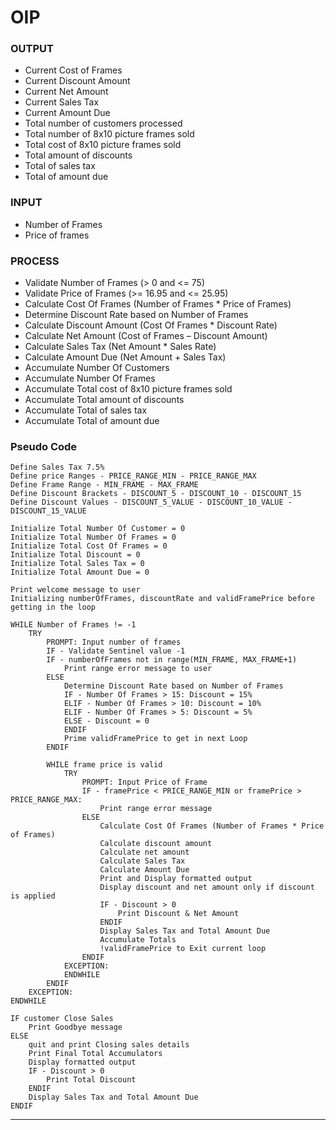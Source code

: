 # OIP
### OUTPUT
- Current Cost of Frames
- Current Discount Amount
- Current Net Amount
- Current Sales Tax
- Current Amount Due
- Total number of customers processed
- Total number of 8x10 picture frames sold
- Total cost of 8x10 picture frames sold
- Total amount of discounts
- Total of sales tax
- Total of amount due

### INPUT
- Number of Frames
- Price of frames

### PROCESS
- Validate Number of Frames (> 0 and <= 75)
- Validate Price of Frames (>= 16.95 and <= 25.95)
- Calculate Cost Of Frames (Number of Frames * Price of Frames)
- Determine Discount Rate based on Number of Frames
- Calculate Discount Amount (Cost Of Frames * Discount Rate)
- Calculate Net Amount (Cost of Frames – Discount Amount)
- Calculate Sales Tax (Net Amount * Sales Rate)
- Calculate Amount Due (Net Amount + Sales Tax)
- Accumulate Number Of Customers
- Accumulate Number Of Frames
- Accumulate Total cost of 8x10 picture frames sold
- Accumulate Total amount of discounts
- Accumulate Total of sales tax
- Accumulate Total of amount due

### Pseudo Code

```plaintext
Define Sales Tax 7.5%
Define price Ranges - PRICE_RANGE_MIN - PRICE_RANGE_MAX
Define Frame Range - MIN_FRAME - MAX_FRAME
Define Discount Brackets - DISCOUNT_5 - DISCOUNT_10 - DISCOUNT_15
Define Discount Values - DISCOUNT_5_VALUE - DISCOUNT_10_VALUE - DISCOUNT_15_VALUE

Initialize Total Number Of Customer = 0
Initialize Total Number Of Frames = 0
Initialize Total Cost Of Frames = 0
Initialize Total Discount = 0
Initialize Total Sales Tax = 0
Initialize Total Amount Due = 0

Print welcome message to user
Initializing numberOfFrames, discountRate and validFramePrice before getting in the loop

WHILE Number of Frames != -1
    TRY
        PROMPT: Input number of frames
        IF - Validate Sentinel value -1
        IF - numberOfFrames not in range(MIN_FRAME, MAX_FRAME+1)
            Print range error message to user
        ELSE
            Determine Discount Rate based on Number of Frames
            IF - Number Of Frames > 15: Discount = 15%
            ELIF - Number Of Frames > 10: Discount = 10%
            ELIF - Number Of Frames > 5: Discount = 5%
            ELSE - Discount = 0
            ENDIF
            Prime validFramePrice to get in next Loop
        ENDIF

        WHILE frame price is valid
            TRY
                PROMPT: Input Price of Frame
                IF - framePrice < PRICE_RANGE_MIN or framePrice > PRICE_RANGE_MAX:
                    Print range error message
                ELSE
                    Calculate Cost Of Frames (Number of Frames * Price of Frames)
                    Calculate discount amount
                    Calculate net amount
                    Calculate Sales Tax
                    Calculate Amount Due
                    Print and Display formatted output
                    Display discount and net amount only if discount is applied
                    IF - Discount > 0
                        Print Discount & Net Amount
                    ENDIF
                    Display Sales Tax and Total Amount Due
                    Accumulate Totals
                    !validFramePrice to Exit current loop
                ENDIF
            EXCEPTION:
            ENDWHILE
        ENDIF
    EXCEPTION:
ENDWHILE

IF customer Close Sales
    Print Goodbye message
ELSE
    quit and print Closing sales details
    Print Final Total Accumulators
    Display formatted output
    IF - Discount > 0
        Print Total Discount
    ENDIF
    Display Sales Tax and Total Amount Due
ENDIF
```

---
